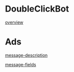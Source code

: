 # DoubleClickBot
[overview](./overview.md ':include')
# Ads

[message-description](./Ads/message-description.md ':include')

[message-fields](./Ads/message-table.md ':include')
